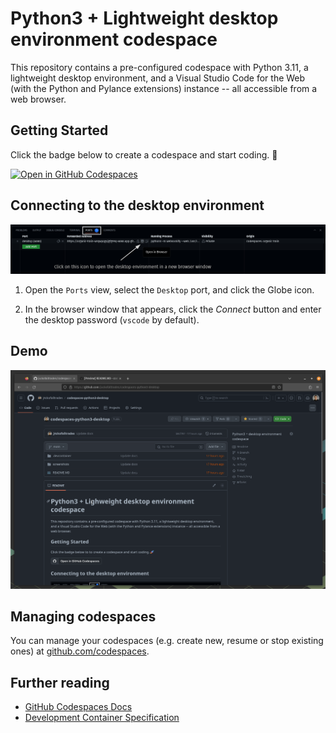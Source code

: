 # Python3 + Lightweight desktop environment codespace

This repository contains a pre-configured codespace with Python 3.11, a lightweight desktop environment, and a Visual Studio Code for the Web (with the Python and Pylance extensions) instance -- all accessible from a web browser.

## Getting Started

Click the badge below to create a codespace and start coding. :rocket:

[![Open in GitHub Codespaces](https://github.com/codespaces/badge.svg)](https://codespaces.new/Hauteclere/test-python-codespace)

## Connecting to the desktop environment

![Connect to desktop environment](./screenshots/open_desktop_env.png)

1. Open the `Ports` view, select the `Desktop` port, and click the Globe icon.

2. In the browser window that appears, click the *Connect* button and enter the desktop password (`vscode` by default).

## Demo

![Codespaces Demo](./screenshots/codespaces_python3_demo.gif)

## Managing codespaces

You can manage your codespaces (e.g. create new, resume or stop existing ones) at [github.com/codespaces](https://github.com/codespaces).

## Further reading

- [GitHub Codespaces Docs](https://docs.github.com/en/codespaces)
- [Development Container Specification](https://github.com/devcontainers/spec)
